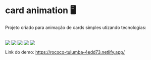 # card animation 🖥

Projeto criado para animação de cards simples utizando tecnologias:

<div style="display: inline_block"><br/>
    <img align= "center" src="https://img.shields.io/badge/JavaScript-F7DF1E?style=for-the-badge&logo=javascript&logoColor=black" />
    <img align= "center" src="https://img.shields.io/badge/React-20232A?style=for-the-badge&logo=react&logoColor=61DAFB" /> 
    <img align= "center" src="https://img.shields.io/badge/HTML5-E34F26?style=for-the-badge&logo=html5&logoColor=white" />
    <img align= "center" src="https://img.shields.io/badge/CSS3-1572B6?style=for-the-badge&logo=css3&logoColor=white" />
     <img align= "center" src="https://img.shields.io/badge/PHP-777BB4?style=for-the-badge&logo=php&logoColor=white" />
 
</div>

Link do demo: https://rococo-tulumba-4edd73.netlify.app/
